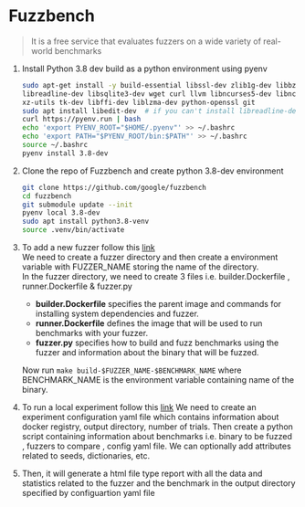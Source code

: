 # Fuzzbench

> It is a free service that evaluates fuzzers on a wide variety of real-world benchmarks

1. Install Python 3.8 dev build as a python environment using pyenv

    ```bash
    sudo apt-get install -y build-essential libssl-dev zlib1g-dev libbz2-dev \
    libreadline-dev libsqlite3-dev wget curl llvm libncurses5-dev libncursesw5-dev \
    xz-utils tk-dev libffi-dev liblzma-dev python-openssl git
    sudo apt install libedit-dev  # if you can't install libreadline-dev
    curl https://pyenv.run | bash
    echo 'export PYENV_ROOT="$HOME/.pyenv"' >> ~/.bashrc
    echo 'export PATH="$PYENV_ROOT/bin:$PATH"' >> ~/.bashrc
    source ~/.bashrc
    pyenv install 3.8-dev
    ```

2. Clone the repo of Fuzzbench and create python 3.8-dev environment

    ```bash
    git clone https://github.com/google/fuzzbench
    cd fuzzbench
    git submodule update --init
    pyenv local 3.8-dev
    sudo apt install python3.8-venv
    source .venv/bin/activate  
    ```

3. To add a new fuzzer follow this [link](https://google.github.io/fuzzbench/getting-started/adding-a-new-fuzzer)\
We need to create a fuzzer directory and then create a environment variable with FUZZER_NAME storing the name of the directory.\
In the fuzzer directory, we need to create 3 files i.e. builder.Dockerfile , runner.Dockerfile & fuzzer.py

   - **builder.Dockerfile** specifies the parent image and commands for installing system dependencies and fuzzer.
   - **runner.Dockerfile** defines the image that will be used to run benchmarks with your fuzzer.
   - **fuzzer.py** specifies how to build and fuzz benchmarks using the fuzzer and information about the binary that will be fuzzed.

   Now run `make build-$FUZZER_NAME-$BENCHMARK_NAME` where BENCHMARK_NAME is the environment variable containing name of the binary.

4. To run a local experiment follow this [link](https://google.github.io/fuzzbench/running-a-local-experiment)
We need to create an experiment configuration yaml file which contains information about docker registry, output directory, number of trials.
Then create a python script containing information about benchmarks i.e. binary to be fuzzed , fuzzers to compare , config yaml file.
We can optionally add attributes related to seeds, dictionaries, etc.

5. Then, it will generate a html file type report with all the data and statistics related to the fuzzer and the benchmark
in the output directory specified by configuartion yaml file

